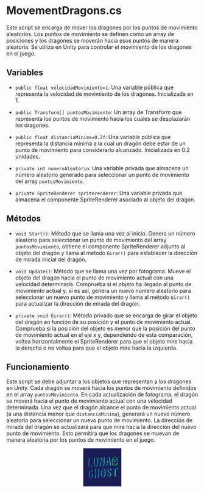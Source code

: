 # MovementDragons.cs

Este script se encarga de mover los dragones por los puntos de movimiento aleatorios. Los puntos de movimiento se definen como un array de posiciones y los dragones se moverán hacia esos puntos de manera aleatoria. Se utiliza en Unity para controlar el movimiento de los dragones en el juego.

## Variables

- `public float velocidadMovimiento=1`: Una variable pública que representa la velocidad de movimiento de los dragones. Inicializada en 1.

- `public Transform[] puntosMovimiento`: Un array de Transform que representa los puntos de movimiento hacia los cuales se desplazarán los dragones.

- `public float distanciaMinima=0.2f`: Una variable pública que representa la distancia mínima a la cual un dragón debe estar de un punto de movimiento para considerarlo alcanzado. Inicializada en 0.2 unidades.

- `private int numeroAleatorio`: Una variable privada que almacena un número aleatorio generado para seleccionar un punto de movimiento del array `puntosMovimiento`.

- `private SpriteRenderer spriterenderer`: Una variable privada que almacena el componente SpriteRenderer asociado al objeto del dragón.

## Métodos

- `void Start()`: Método que se llama una vez al inicio. Genera un número aleatorio para seleccionar un punto de movimiento del array `puntosMovimiento`, obtiene el componente SpriteRenderer adjunto al objeto del dragón y llama al método `Girar()` para establecer la dirección de mirada inicial del dragón.

- `void Update()`: Método que se llama una vez por fotograma. Mueve el objeto del dragón hacia el punto de movimiento actual con una velocidad determinada. Comprueba si el objeto ha llegado al punto de movimiento actual y, si es así, genera un nuevo número aleatorio para seleccionar un nuevo punto de movimiento y llama al método `Girar()` para actualizar la dirección de mirada del dragón.

- `private void Girar()`: Método privado que se encarga de girar el objeto del dragón en función de su posición y el punto de movimiento actual. Comprueba si la posición del objeto es menor que la posición del punto de movimiento actual en el eje x y, dependiendo de esta comparación, voltea horizontalmente el SpriteRenderer para que el objeto mire hacia la derecha o no voltea para que el objeto mire hacia la izquierda.

## Funcionamiento

Este script se debe adjuntar a los objetos que representan a los dragones en Unity. Cada dragón se moverá hacia los puntos de movimiento definidos en el array `puntosMovimiento`. En cada actualización de fotograma, el dragón se moverá hacia el punto de movimiento actual con una velocidad determinada. Una vez que el dragón alcance el punto de movimiento actual (a una distancia menor que `distanciaMinima`), generará un nuevo número aleatorio para seleccionar un nuevo punto de movimiento. La dirección de mirada del dragón se actualizará para que mire hacia la dirección del nuevo punto de movimiento. Esto permitirá que los dragones se muevan de manera aleatoria por los puntos de movimiento en el juego.







<p align="center">
  <img src="/Imagenes/Logo_LunaGhost.png" alt="LunaGhost" width="100" height="100">
</p>